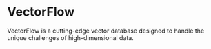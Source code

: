 # VectorFlow
VectorFlow is a cutting-edge vector database designed to handle the unique challenges of high-dimensional data. 
